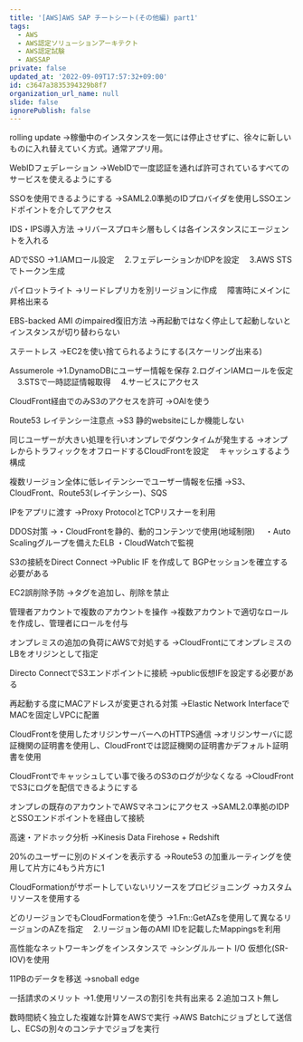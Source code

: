 ```yaml
---
title: '[AWS]AWS SAP チートシート(その他編) part1'
tags:
  - AWS
  - AWS認定ソリューションアーキテクト
  - AWS認定試験
  - AWSSAP
private: false
updated_at: '2022-09-09T17:57:32+09:00'
id: c3647a3835394329b8f7
organization_url_name: null
slide: false
ignorePublish: false
---
```

rolling update
→稼働中のインスタンスを一気には停止させずに、徐々に新しいものに入れ替えていく方式。通常アプリ用。

WebIDフェデレーション
→WebIDで一度認証を通れば許可されているすべてのサービスを使えるようにする

SSOを使用できるようにする
→SAML2.0準拠のIDプロバイダを使用しSSOエンドポイントを介してアクセス

IDS・IPS導入方法
→リバースプロキシ層もしくは各インスタンスにエージェントを入れる

ADでSSO
→1.IAMロール設定
　2.フェデレーションかIDPを設定
　3.AWS STS でトークン生成

パイロットライト
→リードレプリカを別リージョンに作成
　障害時にメインに昇格出来る

EBS-backed AMI のimpaired復旧方法
→再起動ではなく停止して起動しないとインスタンスが切り替わらない

ステートレス
→EC2を使い捨てられるようにする(スケーリング出来る)

Assumerole
→1.DynamoDBにユーザー情報を保存
  2.ログインIAMロールを仮定
　3.STSで一時認証情報取得
　4.サービスにアクセス

CloudFront経由でのみS3のアクセスを許可
→OAIを使う

Route53 レイテンシー注意点
→S3 静的websiteにしか機能しない

同じユーザーが大きい処理を行いオンプレでダウンタイムが発生する
→オンプレからトラフィックをオフロードするCloudFrontを設定
　キャッシュするよう構成

複数リージョン全体に低レイテンシーでユーザー情報を伝播
→S3、CloudFront、Route53(レイテンシー)、SQS

IPをアプリに渡す
→Proxy ProtocolとTCPリスナーを利用

DDOS対策
→・CloudFrontを静的、動的コンテンツで使用(地域制限)
　・Auto Scalingグループを備えたELB
  ・CloudWatchで監視

S3の接続をDirect Connect
→Public IF を作成して BGPセッションを確立する必要がある

EC2誤削除予防
→タグを追加し、削除を禁止

管理者アカウントで複数のアカウントを操作
→複数アカウントで適切なロールを作成し、管理者にロールを付与

オンプレミスの追加の負荷にAWSで対処する
→CloudFrontにてオンプレミスのLBをオリジンとして指定

Directo ConnectでS3エンドポイントに接続
→public仮想IFを設定する必要がある

再起動する度にMACアドレスが変更される対策
→Elastic Network InterfaceでMACを固定しVPCに配置

CloudFrontを使用したオリジンサーバーへのHTTPS通信
→オリジンサーバに認証機関の証明書を使用し、CloudFrontでは認証機関の証明書かデフォルト証明書を使用

CloudFrontでキャッシュしてい事で後ろのS3のログが少なくなる
→CloudFrontでS3にログを配信できるようにする

オンプレの既存のアカウントでAWSマネコンにアクセス
→SAML2.0準拠のIDPとSSOエンドポイントを経由して接続

高速・アドホック分析
→Kinesis Data Firehose + Redshift

20%のユーザーに別のドメインを表示する
→Route53 の加重ルーティングを使用して片方に4もう片方に1

CloudFormationがサポートしていないリソースをプロビジョニング
→カスタムリソースを使用する

どのリージョンでもCloudFormationを使う
→1.Fn::GetAZsを使用して異なるリージョンのAZを指定
　2.リージョン毎のAMI IDを記載したMappingsを利用

高性能なネットワーキングをインスタンスで
→シングルルート I/O 仮想化(SR-IOV)を使用

11PBのデータを移送
→snoball edge

一括請求のメリット
→1.使用リソースの割引を共有出来る
  2.追加コスト無し

数時間続く独立した複雑な計算をAWSで実行
→AWS Batchにジョブとして送信し、ECSの別々のコンテナでジョブを実行
